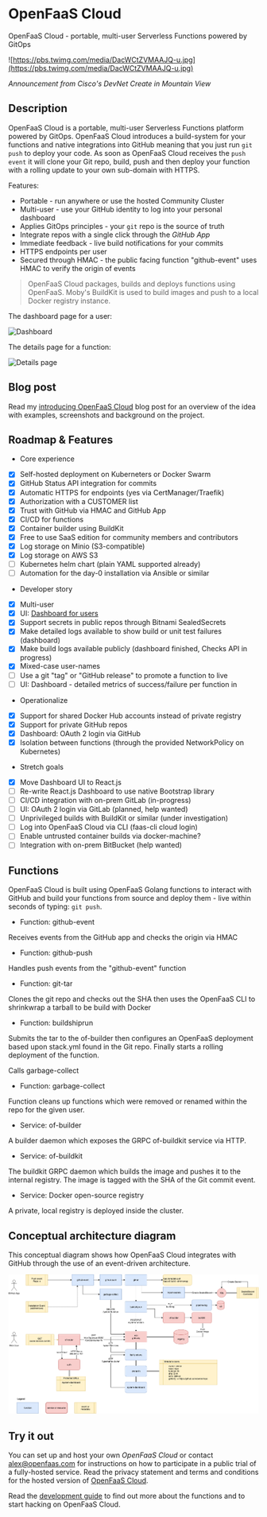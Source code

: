 OpenFaaS Cloud
==============

OpenFaaS Cloud - portable, multi-user Serverless Functions powered by GitOps

![https://pbs.twimg.com/media/DacWCtZVMAAJQ-u.jpg](https://pbs.twimg.com/media/DacWCtZVMAAJQ-u.jpg)

*Announcement from Cisco's DevNet Create in Mountain View*

## Description

OpenFaaS Cloud is a portable, multi-user Serverless Functions platform powered by GitOps. OpenFaaS Cloud introduces a build-system for your functions and native integrations into GitHub meaning that you just run `git push` to deploy your code. As soon as OpenFaaS Cloud receives the `push event` it will clone your Git repo, build, push and then deploy your function with a rolling update to your own sub-domain with HTTPS.

Features:

* Portable - run anywhere or use the hosted Community Cluster
* Multi-user - use your GitHub identity to log into your personal dashboard
* Applies GitOps principles - your `git` repo is the source of truth
* Integrate repos with a single click  through the *GitHub App*
* Immediate feedback - live build notifications for your commits
* HTTPS endpoints per user
* Secured through HMAC - the public facing function "github-event" uses HMAC to verify the origin of events

> OpenFaaS Cloud packages, builds and deploys functions using OpenFaaS. Moby's BuildKit is used to build images and push to a local Docker registry instance.

The dashboard page for a user:

![Dashboard](https://user-images.githubusercontent.com/6358735/46193701-f56b6680-c2f6-11e8-8bf4-9256a8341960.png)

The details page for a function:

![Details page](https://user-images.githubusercontent.com/6358735/46193700-f56b6680-c2f6-11e8-9bec-40b61e42ce45.png)

## Blog post

Read my [introducing OpenFaaS Cloud](https://blog.alexellis.io/introducing-openfaas-cloud/) blog post for an overview of the idea with examples, screenshots and background on the project.

## Roadmap & Features

* Core experience

- [x] Self-hosted deployment on Kuberneters or Docker Swarm
- [x] GitHub Status API integration for commits
- [x] Automatic HTTPS for endpoints (yes via CertManager/Traefik)
- [x] Authorization with a CUSTOMER list
- [x] Trust with GitHub via HMAC and GitHub App
- [x] CI/CD for functions
- [x] Container builder using BuildKit
- [x] Free to use SaaS edition for community members and contributors
- [x] Log storage on Minio (S3-compatible)
- [x] Log storage on AWS S3
- [ ] Kubernetes helm chart (plain YAML supported already)
- [ ] Automation for the day-0 installation via Ansible or similar

* Developer story

- [x] Multi-user
- [x] UI: [Dashboard for users](./dashboard)
- [x] Support secrets in public repos through Bitnami SealedSecrets
- [x] Make detailed logs available to show build or unit test failures (dashboard)
- [x] Make build logs available publicly (dashboard finished, Checks API in progress)
- [x] Mixed-case user-names
- [ ] Use a git "tag" or "GitHub release" to promote a function to live
- [ ] UI: Dashboard - detailed metrics of success/failure per function in

* Operationalize

- [x] Support for shared Docker Hub accounts instead of private registry
- [x] Support for private GitHub repos
- [x] Dashboard: OAuth 2 login via GitHub
- [x] Isolation between functions (through the provided NetworkPolicy on Kubernetes)

* Stretch goals

- [x] Move Dashboard UI to React.js
- [ ] Re-write React.js Dashboard to use native Bootstrap library
- [ ] CI/CD integration with on-prem GitLab (in-progress)
- [ ] UI: OAuth 2 login via GitLab (planned, help wanted)
- [ ] Unprivileged builds with BuildKit or similar (under investigation)
- [ ] Log into OpenFaaS Cloud via CLI (faas-cli cloud login)
- [ ] Enable untrusted container builds via docker-machine?
- [ ] Integration with on-prem BitBucket (help wanted)

## Functions

OpenFaaS Cloud is built using OpenFaaS Golang functions to interact with GitHub and build your functions from source and deploy them - live within seconds of typing: `git push`.

* Function: github-event

Receives events from the GitHub app and checks the origin via HMAC

* Function: github-push

Handles push events from the "github-event" function

* Function: git-tar

Clones the git repo and checks out the SHA then uses the OpenFaaS CLI to shrinkwrap a tarball to be build with Docker

* Function: buildshiprun

Submits the tar to the of-builder then configures an OpenFaaS deployment based upon stack.yml found in the Git repo. Finally starts a rolling deployment of the function.

Calls garbage-collect

* Function: garbage-collect

Function cleans up functions which were removed or renamed within the repo for the given user.

* Service: of-builder

A builder daemon which exposes the GRPC of-buildkit service via HTTP.

* Service: of-buildkit

The buildkit GRPC daemon which builds the image and pushes it to the internal registry. The image is tagged with the SHA of the Git commit event.

* Service: Docker open-source registry

A private, local registry is deployed inside the cluster.

## Conceptual architecture diagram

This conceptual diagram shows how OpenFaaS Cloud integrates with GitHub through the use of an event-driven architecture.

![](./docs/conceptual-overview-28-sept-2018.png)

## Try it out

You can set up and host your own *OpenFaaS Cloud* or contact alex@openfaas.com for instructions on how to participate in a public trial of a fully-hosted service. Read the privacy statement and terms and conditions for the hosted version of [OpenFaaS Cloud](./PRIVACY.md).

Read the [development guide](docs/README.md) to find out more about the functions and to start hacking on OpenFaaS Cloud.
